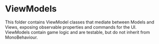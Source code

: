 # ViewModels

This folder contains ViewModel classes that mediate between Models and Views, exposing observable properties and commands for the UI. ViewModels contain game logic and are testable, but do not inherit from MonoBehaviour. 